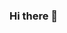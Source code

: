 ### Hi there 👋

<!--
**skpaik/skpaik** is a ✨ _special_ ✨ repository because its `README.md` (this file) appears on your GitHub profile.

Here are some ideas to get you started:

- 🔭 I’m currently working on `W3 Engineers Ltd`
- 🌱 I’m currently learning `django`
- 👯 I’m looking to collaborate on `Open Source Project`
- 🤔 I’m looking for help with `UI Designer`
- 💬 Ask me about `my passion`
- 📫 How to reach me: `skpaik@outlook.com`
- 😄 Pronouns: `Suudeepto`
- ⚡ Fun fact: `I am a BadBoy..:P`
-->
